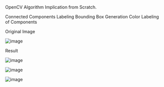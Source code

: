 OpenCV Algorithm Implication from Scratch.

Connected Components Labeling
Bounding Box Generation
Color Labeling of Components

Original Image

![image](https://github.com/Frank42311/Object_Detection/assets/137829542/ba5e63a2-f758-4f30-9a85-624b197231a7)

Result

![image](https://github.com/Frank42311/Object_Detection/assets/137829542/b01dd781-b808-4b01-8c76-063f0376cb28)

![image](https://github.com/Frank42311/Object_Detection/assets/137829542/ec436f58-314d-414f-b433-f381e0d0ef83)

![image](https://github.com/Frank42311/Object_Detection/assets/137829542/36a6477c-6e20-4e4b-9729-ffadb455879c)
